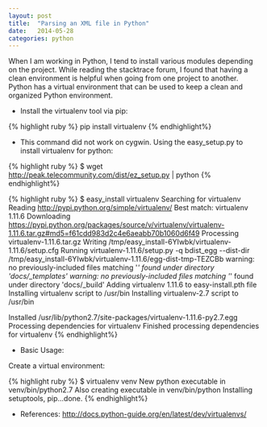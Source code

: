 ```yaml
---
layout: post
title:  "Parsing an XML file in Python"
date:   2014-05-28 
categories: python 
---
```


When I am working in Python, I tend to install various modules depending on the project. While reading the stacktrace forum, I found that having a clean environment is helpful when going from one project to another. Python has a virtual environment that can be used to keep a clean and organized Python environment.

- Install the virtualenv tool via pip:

{% highlight ruby %}
pip install virtualenv
{% endhighlight%}

* This command did not work on cygwin. Using the easy_setup.py to install virtualenv for python:

{% highlight ruby %}
$ wget http://peak.telecommunity.com/dist/ez_setup.py | python
{% endhighlight%}


{% highlight ruby %}
$ easy_install virtualenv
Searching for virtualenv
Reading http://pypi.python.org/simple/virtualenv/
Best match: virtualenv 1.11.6
Downloading https://pypi.python.org/packages/source/v/virtualenv/virtualenv-1.11.6.tar.gz#md5=f61cdd983d2c4e6aeabb70b1060d6f49
Processing virtualenv-1.11.6.tar.gz
Writing /tmp/easy_install-6YIwbk/virtualenv-1.11.6/setup.cfg
Running virtualenv-1.11.6/setup.py -q bdist_egg --dist-dir /tmp/easy_install-6YIwbk/virtualenv-1.11.6/egg-dist-tmp-TEZCBb
warning: no previously-included files matching '*' found under directory 'docs/_templates'
warning: no previously-included files matching '*' found under directory 'docs/_build'
Adding virtualenv 1.11.6 to easy-install.pth file
Installing virtualenv script to /usr/bin
Installing virtualenv-2.7 script to /usr/bin

Installed /usr/lib/python2.7/site-packages/virtualenv-1.11.6-py2.7.egg
Processing dependencies for virtualenv
Finished processing dependencies for virtualenv
{% endhighlight%}

- Basic Usage:

Create a virtual environment:


{% highlight ruby %}
$ virtualenv venv
New python executable in venv/bin/python2.7
Also creating executable in venv/bin/python
Installing setuptools, pip...done.
{% endhighlight%}




- References: http://docs.python-guide.org/en/latest/dev/virtualenvs/
